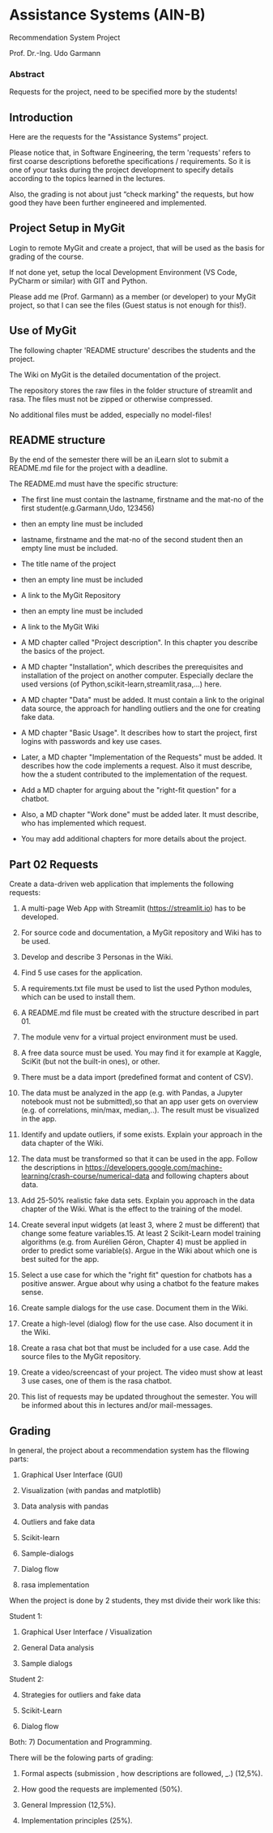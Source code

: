 # Assistance Systems (AIN-B)

Recommendation System Project

Prof. Dr.-Ing. Udo Garmann

### Abstract

Requests for the project, need to be specified more by the students!

## Introduction

Here are the requests for the "Assistance Systems” project.

Please notice that, in Software Engineering, the term 'requests' refers to first coarse descriptions beforethe specifications / requirements. So it is one of your tasks during the project development to specify details according to the topics learned in the lectures.

Also, the grading is not about just “check marking" the requests, but how good they have been further engineered and implemented.

## Project Setup in MyGit

Login to remote MyGit and create a project, that will be used as the basis for grading of the course.

If not done yet, setup the local Development Environment (VS Code, PyCharm or similar) with GIT and Python.

Please add me (Prof. Garmann) as a member (or developer) to your MyGit project, so that I can see the files (Guest status is not enough for this!).

## Use of MyGit

The following chapter 'README structure' describes the students and the project.

The Wiki on MyGit is the detailed documentation of the project.

The repository stores the raw files in the folder structure of streamlit and rasa. The files must not be zipped or otherwise compressed.

No additional files must be added, especially no model-files!

## README structure

By the end of the semester there will be an iLearn slot to submit a README.md file for the project with a deadline.

The README.md must have the specific structure:

- The first line must contain the lastname, firstname and the mat-no of the first student(e.g.Garmann,Udo, 123456)

- then an empty line must be included

-  lastname, firstname and the mat-no of the second student then an empty line must be included. 

- The title name of the project 

- then an empty line must be included

- A link to the MyGit Repository

- then an empty line must be included

- A link to the MyGit Wiki

-  A MD chapter called "Project description". In this chapter you describe the basics of the project.

-  A MD chapter "Installation", which describes the prerequisites and installation of the project on another computer. Especially declare the used versions (of Python,scikit-learn,streamlit,rasa,...) here.

- A MD chapter "Data" must be added. It must contain a link to the original data source, the approach for handling outliers and the one for creating fake data.

- A MD chapter "Basic Usage". It describes how to start the project, first logins with passwords and key use cases.

- Later, a MD chapter "Implementation of the Requests" must be added. It describes how the code implements a request. Also it must describe, how the a student contributed to the implementation of the request.

- Add a MD chapter for arguing about the "right-fit question" for a chatbot.

- Also, a MD chapter "Work done" must be added later. It must describe, who has implemented which request.

-  You may add additional chapters for more details about the project.

## Part 02 Requests

Create a data-driven web application that implements the following requests:

1. A multi-page Web App with Streamlit (https://streamlit.io) has to be developed.

2. For source code and documentation, a MyGit repository and Wiki has to be used.

3. Develop and describe 3 Personas in the Wiki.

4. Find 5 use cases for the application.

5. A requirements.txt file must be used to list the used Python modules, which can be used to install them.

6. A README.md file must be created with the structure described in part 01.

7. The module venv for a virtual project environment must be used.

8. A free data source must be used. You may find it for example at Kaggle, SciKit (but not the built-in ones), or other.

9. There must be a data import (predefined format and content of CSV).

10. The data must be analyzed in the app (e.g. with Pandas, a Jupyter notebook must not be submitted),so that an app user gets on overview (e.g. of correlations, min/max, median,..). The result must be visualized in the app.

11. Identify and update outliers, if some exists. Explain your approach in the data chapter of the Wiki.

12. The data must be transformed so that it can be used in the app. Follow the descriptions in https://developers.google.com/machine-learning/crash-course/numerical-data and following chapters about data.

13. Add 25-50% realistic fake data sets. Explain you approach in the data chapter of the Wiki. What is the effect to the training of the model.

14. Create several input widgets (at least 3, where 2 must be different) that change some feature variables.15. At least 2 Scikit-Learn model training algorithms (e.g. from Aurélien Géron, Chapter 4) must be applied in order to predict some variable(s). Argue in the Wiki about which one is best suited for the app.

16. Select a use case for which the "right fit" question for chatbots has a positive answer. Argue about why using a chatbot fo the feature makes sense.

17. Create sample dialogs for the use case. Document them in the Wiki.

18. Create a high-level (dialog) flow for the use case. Also document it in the Wiki.

19. Create a rasa chat bot that must be included for a use case. Add the source files to the MyGit repository.

20. Create a video/screencast of your project. The video must show at least 3 use cases, one of them is the rasa chatbot.

21. This list of requests may be updated throughout the semester. You will be informed about this in lectures and/or mail-messages.

## Grading

In general, the project about a recommendation system has the fllowing parts:

1) Graphical User Interface (GUI)

2) Visualization (with pandas and matplotlib)

3) Data analysis with pandas

4) Outliers and fake data

5) Scikit-learn

6) Sample-dialogs

7) Dialog flow

8) rasa implementation

When the project is done by 2 students, they mst divide their work like this:

Student 1:

1) Graphical User Interface / Visualization

2) General Data analysis

3) Sample dialogs

Student 2:

4) Strategies for outliers and fake data

5) Scikit-Learn

6) Dialog flow

Both: 7) Documentation and Programming.

There will be the folowing parts of grading:

1) Formal aspects (submission , how descriptions are followed, _.) (12,5%).

2) How good the requests are implemented (50%).

3) General Impression (12,5%).

4) Implementation principles (25%).



